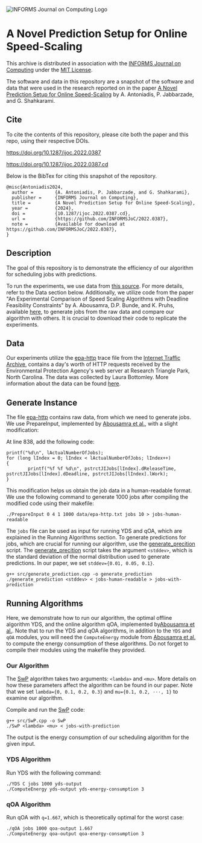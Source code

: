 ![INFORMS Journal on Computing Logo](https://INFORMSJoC.github.io/logos/INFORMS_Journal_on_Computing_Header.jpg)

# A Novel Prediction Setup for Online Speed-Scaling

This archive is distributed in association with the [INFORMS Journal on Computing](https://pubsonline.informs.org/journal/ijoc) under the [MIT License](LICENSE).

The software and data in this repository are a snapshot of the software and data that were used in the research reported on in the paper [A Novel Prediction Setup for Online Speed-Scaling](https://doi.org/10.1287/ijoc.2023.0257) by A. Antoniadis, P. Jabbarzade, and G. Shahkarami.

## Cite

To cite the contents of this repository, please cite both the paper and this repo, using their respective DOIs.

https://doi.org/10.1287/ijoc.2022.0387

https://doi.org/10.1287/ijoc.2022.0387.cd

Below is the BibTex for citing this snapshot of the repository.

```
@misc{Antoniadis2024,
  author =        {A. Antoniadis, P. Jabbarzade, and G. Shahkarami},
  publisher =     {INFORMS Journal on Computing},
  title =         {A Novel Prediction Setup for Online Speed-Scaling},
  year =          {2024},
  doi =           {10.1287/ijoc.2022.0387.cd},
  url =           {https://github.com/INFORMSJoC/2022.0387},
  note =          {Available for download at https://github.com/INFORMSJoC/2022.0387},
}  
```

## Description

The goal of this repository is to demonstrate the efficiency of our algorithm for scheduling jobs with predictions.

To run the experiments, we use data from [this source](https://ita.ee.lbl.gov/html/contrib/EPA-HTTP.html). 
For more details, refer to the Data section below. 
Additionally, we utilize code from the paper "An Experimental Comparison of Speed Scaling Algorithms with Deadline Feasibility Constraints" by A. Abousamra, D.P. Bunde, and K. Pruhs, available [here](https://people.cs.pitt.edu/~kirk/SpeedScalingExperiments/), to generate jobs from the raw data and compare our algorithm with others. 
It is crucial to download their code to replicate the experiments.

## Data

Our experiments utilize the [epa-http](data/epa-http.txt) trace file from the [Internet Traffic Archive](http://ita.ee.lbl.gov/), contains a day's worth of HTTP requests received by the Environmental Protection Agency's web server at Research Triangle Park, North Carolina. 
The data was collected by Laura Bottomley.
More information about the data can be found [here](https://ita.ee.lbl.gov/html/contrib/EPA-HTTP.html).

## Generate Instance

The file [epa-http](data/epa-http.txt) contains raw data, from which we need to generate jobs. 
We use PrepareInput, implemented by [Abousamra et al.](https://people.cs.pitt.edu/~kirk/SpeedScalingExperiments/), with a slight modification:

At line 838, add the following code:
    
    printf("%d\n", lActualNumberOfJobs);
    for (long lIndex = 0; lIndex < lActualNumberOfJobs; lIndex++)
    {
            printf("%f %f %d\n", pstrctJIJobs[lIndex].dReleaseTime, pstrctJIJobs[lIndex].dDeadline, pstrctJIJobs[lIndex].lWork);
    }

This modification helps us obtain the job data in a human-readable format. 
We use the following command to generate 1000 jobs after compiling the modified code using their makefile:

    ./PrepareInput 0 4 1 1000 data/epa-http.txt jobs 10 > jobs-human-readable

The `jobs` file can be used as input for running YDS and qOA, which are explained in the Running Algorithms section. 
To generate predictions for jobs, which are crucial for running our algorithm, use the [generate_precition](src/generate_prediction.cpp) script.
The [generate_precition](src/generate_prediction.cpp) script takes the argument `<stddev>`, which is the standard deviation of the normal distribution used to generate predictions.
In our paper, we set `stddev={0.01, 0.05, 0.1}`.

    g++ src/generate_prediction.cpp -o generate_prediction
    ./generate_prediction <stddev> < jobs-human-readable > jobs-with-prediction

## Running Algorithms

Here, we demonstrate how to run our algorithm, the optimal offline algorithm YDS, and the online algorithm qOA, implemented by[Abousamra et al.](https://people.cs.pitt.edu/~kirk/SpeedScalingExperiments/).
Note that to run the YDS and qOA algorithms, in addition to the `YDS` and `qOA` modules, you will need the `ComputeEnergy` module from [Abousamra et al.](https://people.cs.pitt.edu/~kirk/SpeedScalingExperiments/) to compute the energy consumption of these algorithms.
Do not forget to compile their modules using the makefile they provided.

### Our Algorithm
The [SwP](src/SwP.cpp) algorithm takes two arguments: `<lambda>` and `<mu>`.
More details on how these parameters affect the algorithm can be found in our paper.
Note that we set `lambda={0, 0.1, 0.2, 0.3}` and `mu={0.1, 0.2, ···, 1}` to examine our algorithm.

Compile and run the [SwP](src/SwP.cpp) code:

    g++ src/SwP.cpp -o SwP
    ./SwP <lambda> <mu> < jobs-with-prediction 

The output is the energy consumption of our scheduling algorithm for the given input.

### YDS Algorithm
Run YDS with the following command:

    ./YDS C jobs 1000 yds-output
    ./ComputeEnergy yds-output yds-energy-consumption 3

### qOA Algorithm
Run qOA with `q=1.667`, which is theoretically optimal for the worst case:

    ./qOA jobs 1000 qoa-output 1.667
    ./ComputeEnergy qoa-output qoa-energy-consumption 3
